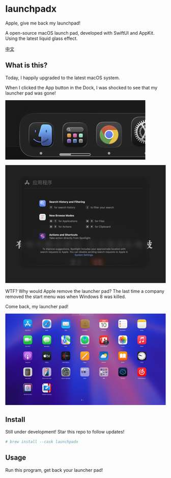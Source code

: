 # launchpadx

Apple, give me back my launchpad!

A open-source macOS launch pad, developed with SwiftUI and AppKit. Using the latest liquid glass effect.

[中文](./README_zh.md)

## What is this?

Today, I happily upgraded to the latest macOS system.

When I clicked the App button in the Dock, I was shocked to see that my launcher pad was gone!

![Dock](./images/dock.png)

![Spotlight](./images/spotlight.png)

WTF? Why would Apple remove the launcher pad? The last time a company removed the start menu was when Windows 8 was killed.

Come back, my launcher pad!

![Launchpad](./images/launchpad.jpg)

## Install

Still under development! Star this repo to follow updates!
```bash
# brew install --cask launchpadx
```

## Usage

Run this program, get back your launcher pad!
